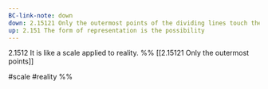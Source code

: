 ```yaml
---
BC-link-note: down
down: 2.15121 Only the outermost points of the dividing lines touch the object to be measured.
up: 2.151 The form of representation is the possibility
---
```

2.1512 It is like a scale applied to reality.
%%
[[2.15121 Only the outermost points]]

#scale #reality %%